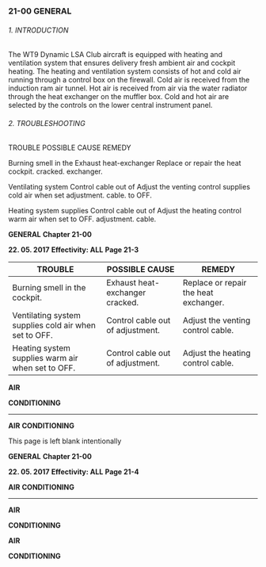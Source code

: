 ### 21-00 GENERAL

###### 1. INTRODUCTION
The WT9 Dynamic LSA Club aircraft is equipped with heating and ventilation system
that ensures delivery fresh ambient air and cockpit heating.
The heating and ventilation system consists of hot and cold air running through a
control box on the firewall. Cold air is received from the induction ram air tunnel. Hot
air is received from air via the water radiator through the heat exchanger on the
muffler box. Cold and hot air are selected by the controls on the lower central
instrument panel.

###### 2. TROUBLESHOOTING

TROUBLE POSSIBLE CAUSE REMEDY

Burning smell in the Exhaust heat-exchanger Replace or repair the heat
cockpit. cracked. exchanger.

Ventilating system Control cable out of Adjust the venting control
supplies cold air when set adjustment. cable.
to OFF.

Heating system supplies Control cable out of Adjust the heating control
warm air when set to OFF. adjustment. cable.

**GENERAL** **Chapter 21-00**

**22. 05. 2017** **Effectivity: ALL** **Page 21-3**

|TROUBLE|POSSIBLE CAUSE|REMEDY|
|---|---|---|
|Burning smell in the cockpit.|Exhaust heat-exchanger cracked.|Replace or repair the heat exchanger.|
|Ventilating system supplies cold air when set to OFF.|Control cable out of adjustment.|Adjust the venting control cable.|
|Heating system supplies warm air when set to OFF.|Control cable out of adjustment.|Adjust the heating control cable.|


**AIR**

**CONDITIONING**


-----

**AIR**
**CONDITIONING**

This page is left blank intentionally

**GENERAL** **Chapter 21-00**

**22. 05. 2017** **Effectivity: ALL** **Page 21-4**


**AIR**
**CONDITIONING**


-----

**AIR**

**CONDITIONING**


**AIR**

**CONDITIONING**


